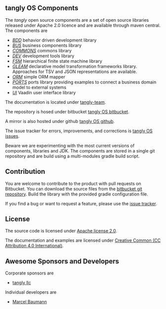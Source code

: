 ## tangly OS Components

The _tangly_ open source components are a set of open source libraries released under Apache 2.0 licence and are available through maven central. 
The components are

* [*BDD*](net.tangly.bdd/readme.md) behavior driven development library
* [*BUS*](net.tangly.bus/readme.md) business components library
* [*COMMONS*](net.tangly.commons/readme.md) commons library
* [*DEV*](net.tangly.dev/readme.md) development tools library
* [*FSM*](net.tangly.fsm/readme.md) hierarchical finite state machine library
* [*GLEAM*](net.tangly.gleam/readme.md) declarative model transformation frameworks library. Approaches for TSV and JSON representations are available.
* [*ORM*](net.tangly.orm/readme.md) simple ORM mapper
* [*PORTS*](net.tangly.ports/readme.md) ports library providing examples to connect a business domain model to external systems 
* [*UI*](net.tangly.ui/readme.md) Vaadin user interface library

The documentation is located under [tangly-team](https://tangly-team.bitbucket.io/).

The repository is hosed under bitbucket [tangly OS bitbucket](https://bitbucket.org/tangly-team/tangly-os.git).

A mirror is also hosted under github [tangly OS github](https://github.com/marcelbaumann/tangly-os.git).

The issue tracker for errors, improvements, and corrections is [tangly OS issues](https://bitbucket.org/tangly-team/tangly-os/issues).

Beware we are experimenting with the most current versions of components, libraries and JDK.
The components are stored in a single git repository and are build using a multi-modules gradle build script.

## Contribution

You are welcome to contribute to the product with pull requests on Bitbucket. 
You can download the source files from the [bitbucket git repository](https://bitbucket.org/tangly-team/tangly-os.git).
Build  the library with the provided gradle configuration file.

If you find a bug or want to request a feature, please use the [issue tracker](https://bitbucket.org/tangly-team/tangly-os/issues).

## License

The source code is licensed under [Apache license 2.0](https://www.apache.org/licenses/LICENSE-2.0).

The documentation and examples are licensed under [Creative Common (CC Attribution 4.0 International)](https://creativecommons.org/licenses/by/4.0/).

## Awesome Sponsors and Developers

Corporate sponsors are

* [tangly llc](https://www.tangly.net)

Individual developers are

* [Marcel Baumann](https://linkedin.com/in/marcelbaumann)
